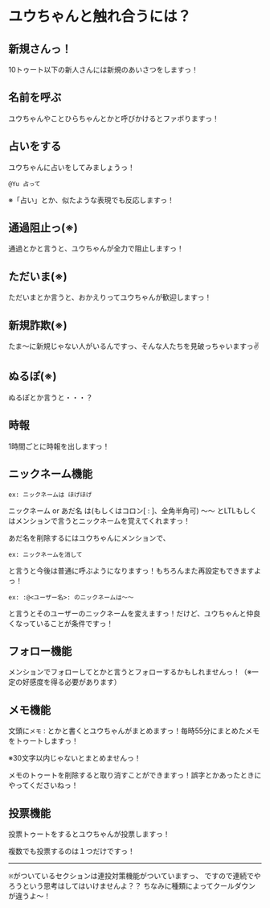 # ユウちゃんと触れ合うには？

## 新規さんっ！

10トゥート以下の新人さんには新規のあいさつをしますっ！

## 名前を呼ぶ

ユウちゃんやことひらちゃんとかと呼びかけるとファボりますっ！

## 占いをする

ユウちゃんに占いをしてみましょうっ！

```plain
@Yu 占って
```

※「占い」とか、似たような表現でも反応しますっ！

## 通過阻止っ(※)

通過とかと言うと、ユウちゃんが全力で阻止しますっ！

## ただいま(※)

ただいまとか言うと、おかえりってユウちゃんが歓迎しますっ！

## 新規詐欺(※)

たま〜に新規じゃない人がいるんですっ、そんな人たちを見破っちゃいますっ✌

## ぬるぽ(※)

ぬるぽとか言うと・・・？

## 時報

1時間ごとに時報を出しますっ！

## ニックネーム機能

```ex: ニックネームは ほげほげ```

ニックネーム or あだ名 は(もしくはコロン\[ : \]、全角半角可) 〜〜 とLTLもしくはメンションで言うとニックネームを覚えてくれますっ！

あだ名を削除するにはユウちゃんにメンションで、

```ex: ニックネームを消して```

と言うと今後は普通に呼ぶようになりますっ！もちろんまた再設定もできますよっ！

```ex: :@<ユーザー名>: のニックネームは〜〜```

と言うとそのユーザーのニックネームを変えますっ！だけど、ユウちゃんと仲良くなっていることが条件ですっ！

## フォロー機能

メンションでフォローしてとかと言うとフォローするかもしれませんっ！（※一定の好感度を得る必要があります）

## メモ機能

文頭に```メモ：```とかと書くとユウちゃんがまとめますっ！毎時55分にまとめたメモをトゥートしますっ！

※30文字以内じゃないとまとめませんっ！

メモのトゥートを削除すると取り消すことができますっ！誤字とかあったときにやってくださいねっ！

## 投票機能

投票トゥートをするとユウちゃんが投票しますっ！

複数でも投票するのは１つだけですっ！

----

```※```がついているセクションは連投対策機能がついていますっ、
ですので連続でやろうという思考はしてはいけませんよ？？
ちなみに種類によってクールダウンが違うよ〜！

